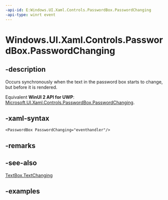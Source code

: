 ```yaml
---
-api-id: E:Windows.UI.Xaml.Controls.PasswordBox.PasswordChanging
-api-type: winrt event
---
```


<!-- Event syntax.
public event TypedEventHandler PasswordChanging<PasswordBox, PasswordBoxPasswordChangingEventArgs>
-->

# Windows.UI.Xaml.Controls.PasswordBox.PasswordChanging

## -description

Occurs synchronously when the text in the password box starts to change, but before it is rendered.

Equivalent **WinUI 2 API for UWP**: [Microsoft.UI.Xaml.Controls.PasswordBox.PasswordChanging](/windows/winui/api/microsoft.ui.xaml.controls.passwordbox.passwordchanging).

## -xaml-syntax

```xaml
<PasswordBox PasswordChanging="eventhandler"/>
```

## -remarks

## -see-also

[TextBox.TextChanging](textbox_textchanging.md)

## -examples

